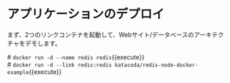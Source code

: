 # アプリケーションのデプロイ  

まず、2つのリンクコンテナを起動して、Webサイト/データベースのアーキテクチャをデモします。  

\# `docker run -d --name redis redis`{{execute}}  
\# `docker run -d --link redis:redis katacoda/redis-node-docker-example`{{execute}}  
